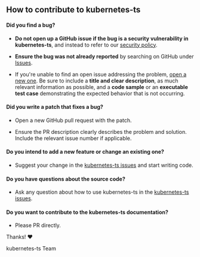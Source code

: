 ## How to contribute to kubernetes-ts

#### **Did you find a bug?**

* **Do not open up a GitHub issue if the bug is a security vulnerability
  in kubernetes-ts**, and instead to refer to our [security policy](https://github.com/appthrust/kubernetes-ts/blob/main/SECURITY.md).

* **Ensure the bug was not already reported** by searching on GitHub under [Issues](https://github.com/kubernetes-ts/kubernetes-ts/issues).

* If you're unable to find an open issue addressing the problem, [open a new one](https://github.com/kubernetes-ts/kubernetes-ts/issues/new). Be sure to include a **title and clear description**, as much relevant information as possible, and a **code sample** or an **executable test case** demonstrating the expected behavior that is not occurring.

#### **Did you write a patch that fixes a bug?**

* Open a new GitHub pull request with the patch.

* Ensure the PR description clearly describes the problem and solution. Include the relevant issue number if applicable.

#### **Do you intend to add a new feature or change an existing one?**

* Suggest your change in the [kubernetes-ts issues](https://github.com/appthrust/kubernetes-ts/issues) and start writing code.

#### **Do you have questions about the source code?**

* Ask any question about how to use kubernetes-ts in the [kubernetes-ts issues](https://github.com/appthrust/kubernetes-ts/issues).

#### **Do you want to contribute to the kubernetes-ts documentation?**

* Please PR directly.

Thanks! :heart:

kubernetes-ts Team
